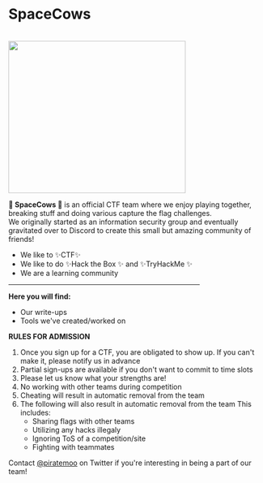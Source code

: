 <h1> <b> SpaceCows </b></h1><br>
<img src="https://www.spacecows.club/content/images/2022/04/cow1-3.png" width="350" height="300">

🐄<b> SpaceCows </b>🐄 is an official CTF team where we enjoy playing together, breaking stuff and doing various capture the flag challenges.  
We originally started as an information security group and eventually gravitated over to Discord to create this small but amazing community of friends! 

* We like to ✨CTF✨ 
* We like to do ✨Hack the Box ✨ and ✨TryHackMe ✨
* We are a learning community

<hr size="5" width="75%" color="blue">

<b>Here you will find:</b> 
* Our write-ups
* Tools we've created/worked on

<b>RULES FOR ADMISSION</b>

1. Once you sign up for a CTF, you are obligated to show up. If you can't make it, please notify us in advance
2. Partial sign-ups are available if you don't want to commit to time slots
3. Please let us know what your strengths are!
4. No working with other teams during competition
5. Cheating will result in automatic removal from the team
6. The following will also result in automatic removal from the team
   This includes:
   * Sharing flags with other teams
   * Utilizing any hacks illegaly 
   * Ignoring ToS of a competition/site
   * Fighting with teammates


Contact <a href="https://www.twitter.com/apiratemoo">@piratemoo</a> on Twitter if you're interesting in being a part of our team!

<!---
space-cows/space-cows is a ✨ special ✨ CTF team!
--->
